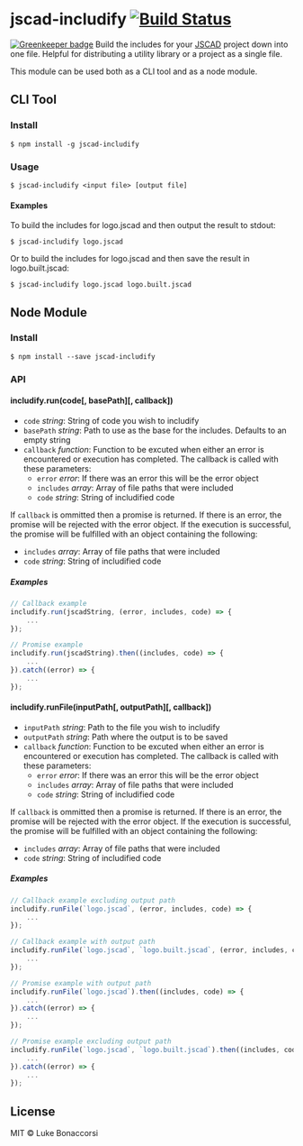 # jscad-includify [![Build Status](https://travis-ci.org/lukeb-uk/jscad-includify.svg?branch=master)](https://travis-ci.org/lukeb-uk/jscad-includify)

[![Greenkeeper badge](https://badges.greenkeeper.io/lukeb-uk/jscad-includify.svg)](https://greenkeeper.io/)
Build the includes for your [JSCAD](https://github.com/jscad/OpenJSCAD.org) project down into one file. Helpful for distributing a utility library or a project as a single file.

This module can be used both as a CLI tool and as a node module.

## CLI Tool

### Install

```
$ npm install -g jscad-includify
```

### Usage

```
$ jscad-includify <input file> [output file]
```
#### Examples
To build the includes for logo.jscad and then output the result to stdout:
```
$ jscad-includify logo.jscad
```
Or to build the includes for logo.jscad and then save the result in logo.built.jscad:
```
$ jscad-includify logo.jscad logo.built.jscad
```

## Node Module

### Install

```
$ npm install --save jscad-includify
```

### API

#### includify.run(code[, basePath][, callback])

- `code` _string_: String of code you wish to includify
- `basePath` _string_: Path to use as the base for the includes. Defaults to an empty string
- `callback` _function_: Function to be excuted when either an error is encountered or execution has completed. The callback is called with these parameters:
    - `error` _error_: If there was an error this will be the error object
    - `includes` _array_: Array of file paths that were included
    - `code` _string_: String of includified code 

If `callback` is ommitted then a promise is returned. If there is an error, the promise will be rejected with the error object. If the execution is successful, the promise will be fulfilled with an object containing the following:
- `includes` _array_: Array of file paths that were included
- `code` _string_: String of includified code

##### Examples
```js
// Callback example
includify.run(jscadString, (error, includes, code) => {
    ...
});

// Promise example
includify.run(jscadString).then((includes, code) => {
    ...
}).catch((error) => {
    ...
});
```

#### includify.runFile(inputPath[, outputPath][, callback])

- `inputPath` _string_: Path to the file you wish to includify
- `outputPath` _string_: Path where the output is to be saved
- `callback` _function_: Function to be excuted when either an error is encountered or execution has completed. The callback is called with these parameters:
    - `error` _error_: If there was an error this will be the error object
    - `includes` _array_: Array of file paths that were included
    - `code` _string_: String of includified code

If `callback` is ommitted then a promise is returned. If there is an error, the promise will be rejected with the error object. If the execution is successful, the promise will be fulfilled with an object containing the following:
- `includes` _array_: Array of file paths that were included
- `code` _string_: String of includified code

##### Examples
```js
// Callback example excluding output path
includify.runFile(`logo.jscad`, (error, includes, code) => {
    ...
});

// Callback example with output path
includify.runFile(`logo.jscad`, `logo.built.jscad`, (error, includes, code) => {
    ...
});

// Promise example with output path
includify.runFile(`logo.jscad`).then((includes, code) => {
    ...
}).catch((error) => {
    ...
});

// Promise example excluding output path
includify.runFile(`logo.jscad`, `logo.built.jscad`).then((includes, code) => {
    ...
}).catch((error) => {
    ...
});
```

## License
MIT © Luke Bonaccorsi
